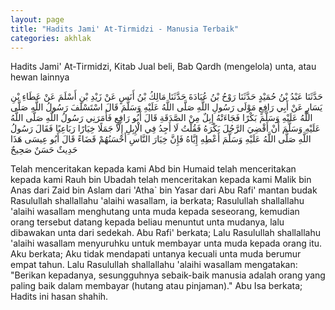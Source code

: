 ```yaml
---
layout: page
title: "Hadits Jami' At-Tirmidzi - Manusia Terbaik"
categories: akhlak
---
```


Hadits Jami' At-Tirmidzi, Kitab Jual beli, Bab Qardh (mengelola) unta, atau hewan lainnya

<p class="arab">
حَدَّثَنَا عَبْدُ بْنُ حُمَيْدٍ حَدَّثَنَا رَوْحُ بْنُ عُبَادَةَ حَدَّثَنَا مَالِكُ بْنُ أَنَسٍ عَنْ زَيْدِ بْنِ أَسْلَمَ عَنْ عَطَاءِ بْنِ يَسَارٍ عَنْ أَبِي رَافِعٍ مَوْلَى رَسُولِ اللَّهِ صَلَّى اللَّهُ عَلَيْهِ وَسَلَّمَ قَالَ اسْتَسْلَفَ رَسُولُ اللَّهِ صَلَّى اللَّهُ عَلَيْهِ وَسَلَّمَ بَكْرًا فَجَاءَتْهُ إِبِلٌ مِنْ الصَّدَقَةِ قَالَ أَبُو رَافِعٍ فَأَمَرَنِي رَسُولُ اللَّهِ صَلَّى اللَّهُ عَلَيْهِ وَسَلَّمَ أَنْ أَقْضِيَ الرَّجُلَ بَكْرَهُ فَقُلْتُ لَا أَجِدُ فِي الْإِبِلِ إِلَّا جَمَلًا خِيَارًا رَبَاعِيًا فَقَالَ رَسُولُ اللَّهِ صَلَّى اللَّهُ عَلَيْهِ وَسَلَّمَ أَعْطِهِ إِيَّاهُ فَإِنَّ خِيَارَ النَّاسِ أَحْسَنُهُمْ قَضَاءً قَالَ أَبُو عِيسَى هَذَا حَدِيثٌ حَسَنٌ صَحِيحٌ
</p>

Telah menceritakan kepada kami Abd bin Humaid telah menceritakan kepada kami Rauh bin Ubadah telah menceritakan kepada kami Malik bin Anas dari Zaid bin Aslam dari 'Atha` bin Yasar dari Abu Rafi' mantan budak Rasulullah shallallahu 'alaihi wasallam, ia berkata; Rasulullah shallallahu 'alaihi wasallam menghutang unta muda kepada seseorang, kemudian orang tersebut datang kepada beliau menuntut unta mudanya, lalu dibawakan unta dari sedekah. Abu Rafi' berkata; Lalu Rasulullah shallallahu 'alaihi wasallam menyuruhku untuk membayar unta muda kepada orang itu. Aku berkata; Aku tidak mendapati untanya kecuali unta muda berumur empat tahun. Lalu Rasulullah shallallahu 'alaihi wasallam mengatakan: "Berikan kepadanya, sesungguhnya sebaik-baik manusia adalah orang yang paling baik dalam membayar (hutang atau pinjaman)." Abu Isa berkata; Hadits ini hasan shahih.


<!-- https://www.hadits.id/hadits/tirmidzi/1239 -->